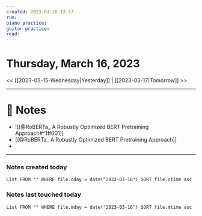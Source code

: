```yaml
---
created: 2023-03-16 13:57
run: 
piano practice: 
guitar practice: 
read: 
---
```



# Thursday, March 16, 2023

<< [[2023-03-15-Wednesday|Yesterday]] | [[2023-03-17|Tomorrow]] >>

---


# 📝 Notes
- ![[@RoBERTa_ A Robustly Optimized BERT Pretraining Approach#^1ff601]]
- [[@RoBERTa_ A Robustly Optimized BERT Pretraining Approach]]
- 





---
### Notes created today
```dataview
List FROM "" WHERE file.cday = date("2023-03-16") SORT file.ctime asc
```

### Notes last touched today
```dataview
List FROM "" WHERE file.mday = date("2023-03-16") SORT file.mtime asc
```